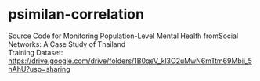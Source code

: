 # psimilan-correlation
Source Code for Monitoring Population-Level Mental Health fromSocial Networks: A Case Study of Thailand\
Training Dataset: https://drive.google.com/drive/folders/1B0qeV_kl3O2uMwN6mTtm69Mbii_5hAhU?usp=sharing

